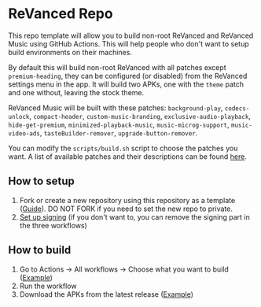 # ReVanced Repo
This repo template will allow you to build non-root ReVanced and ReVanced Music using GitHub Actions. This will help people who don't want to setup build environments on their machines.

By default this will build non-root ReVanced with all patches except `premium-heading`, they can be configured (or disabled) from the ReVanced settings menu in the app. It will build two APKs, one with the `theme` patch and one without, leaving the stock theme.

ReVanced Music will be built with these patches: `background-play`, `codecs-unlock`, `compact-header`, `custom-music-branding`, `exclusive-audio-playback`, `hide-get-premium`, `minimized-playback-music`, `music-microg-support`, `music-video-ads`, `tasteBuilder-remover`, `upgrade-button-remover`.

You can modify the `scripts/build.sh` script to choose the patches you want. A list of available patches and their descriptions can be found [here](https://github.com/LeddaZ/revanced-patches).

## How to setup
1. Fork or create a new repository using this repository as a template ([Guide](https://docs.github.com/en/repositories/creating-and-managing-repositories/creating-a-repository-from-a-template)). DO NOT FORK if you need to set the new repo to private.
2. [Set up signing](signing.md) (if you don't want to, you can remove the signing part in the three workflows)

## How to build
1. Go to Actions -> All workflows -> Choose what you want to build ([Example](images/workflow_run.png))
2. Run the workflow
3. Download the APKs from the latest release ([Example](images/build_release.png))
